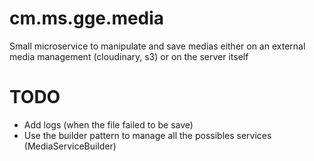 # cm.ms.gge.media
Small microservice to manipulate and save medias either on an external media management (cloudinary, s3) or on the server itself

# TODO
 - Add logs (when the file failed to be save)
 - Use the builder pattern to manage all the possibles services (MediaServiceBuilder)
